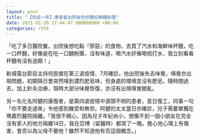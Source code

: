 ```yaml
---
layout: post
title: "【抗疫一年】康復者出院後吃杯麵如嚼麵粉團"
date: 2021-01-26 17:44:47.000000000 +08:00
categories: rthk
---
```


「吃了多日醫院餐，出院後想吃點『邪惡』的食物，去買了汽水和海鮮味杯麵，吃一口杯麵，好像是在吃一口麵粉團，沒有味道，喝汽水好像喝梳打水，我立刻看看杯麵有沒有過期！」

新城電台節目主持何民傑在第三波疫情、7月確診。他出院後失去味覺，嗅覺亦出現問題，初期隔日會突然嗅到濃烈肥皂味，但身處的環境並沒有肥皂。隨時間過去，加上針灸治療，現時大部分味覺恢復，亦沒有出現嗅覺錯亂。

另一名化名阿健的康復者，是第四波疫情中源頭不明的患者，首日復工，同事一句「你不要走過來」令他感到難受和無奈。阿健的太太當日亦確診，兒子需要單獨在瑪嘉烈醫院隔離。「我很不開心，因為兒子年紀尚小，想像不到一個小朋友在完全沒有家人的地方隔離14日，我在亞博（留醫時）都哭了一晚。擔心他心理上有傷害，會否以為父母不要他？雖然不知道他有否這個概念。」
